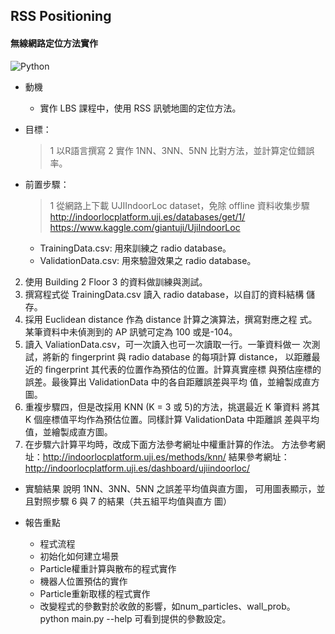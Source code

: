 ## RSS Positioning
#### 無線網路定位方法實作
![Python](https://img.shields.io/badge/Python-blue.svg?)


- 動機
  - 實作 LBS 課程中，使用 RSS 訊號地圖的定位方法。
  
- 目標：
  > 1 以R語言撰寫
  > 2 實作 1NN、3NN、5NN 比對方法，並計算定位錯誤率。

- 前置步驟：
  > 1 從網路上下載 UJIIndoorLoc dataset，免除 offline 資料收集步驟  
    http://indoorlocplatform.uji.es/databases/get/1/  
    https://www.kaggle.com/giantuji/UjiIndoorLoc
    - TrainingData.csv: 用來訓練之 radio database。
    - ValidationData.csv: 用來驗證效果之 radio database。
    
2. 使用 Building 2 Floor 3 的資料做訓練與測試。
3. 撰寫程式從 TrainingData.csv 讀入 radio database，以自訂的資料結構
儲存。
4. 採用 Euclidean distance 作為 distance 計算之演算法，撰寫對應之程
式。某筆資料中未偵測到的 AP 訊號可定為 100 或是-104。
5. 讀入 ValiationData.csv，可一次讀入也可一次讀取一行。一筆資料做一
次測試，將新的 fingerprint 與 radio database 的每項計算 distance，
以距離最近的 fingerprint 其代表的位置作為預估的位置。計算真實座標
與預估座標的誤差。最後算出 ValidationData 中的各自距離誤差與平均
值，並繪製成直方圖。
6. 重複步驟四，但是改採用 KNN (K = 3 或 5)的方法，挑選最近 K 筆資料
將其 K 個座標值平均作為預估位置。同樣計算 ValidationData 中距離誤
差與平均值，並繪製成直方圖。
7. 在步驟六計算平均時，改成下面方法參考網址中權重計算的作法。
方法參考網址：http://indoorlocplatform.uji.es/methods/knn/
結果參考網址：http://indoorlocplatform.uji.es/dashboard/ujiindoorloc/

- 實驗結果
說明 1NN、3NN、5NN 之誤差平均值與直方圖，
可用圖表顯示，並且對照步驟 6 與 7 的結果（共五組平均值與直方
圖）

- 報告重點
  - 程式流程
  - 初始化如何建立場景
  - Particle權重計算與散布的程式實作
  - 機器人位置預估的實作
  - Particle重新取樣的程式實作
  - 改變程式的參數對於收斂的影響，如num_particles、wall_prob。 python main.py --help 可看到提供的參數設定。


